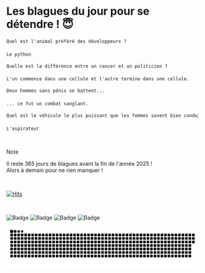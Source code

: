 
<h1>Les blagues du jour pour se détendre ! 😇</h1>

```diff
Quel est l'animal préféré des développeurs ?

Le python
```

```diff
Quelle est la différence entre un cancer et un politicien ?

L'un commence dans une cellule et l'autre termine dans une cellule.
```

```diff
Deux hommes sans pénis se battent...

... ce fut un combat sanglant.
```

```diff
Quel est le véhicule le plus puissant que les femmes savent bien conduire ?

L'aspirateur
```

<br/>

> [!NOTE]
> Il reste 365 jours de blagues avant la fin de l'année 2025 ! <br/>
> Alors à demain pour ne rien manquer !

<br/>


[![Hits](https://hits.seeyoufarm.com/api/count/incr/badge.svg?url=https%3A%2F%2Fgithub.com%2FClems02%2Fhit-counter&count_bg=%23003E80&title_bg=%235C9FE1&icon=powershell.svg&icon_color=%23FFFFFF&title=Visite&edge_flat=false)](https://hits.seeyoufarm.com)


<br/>


![Badge](https://img.shields.io/badge/Last%20updated%20on-white?style=for-the-badge&logo=clockify)   ![Badge](https://img.shields.io/badge/01/01-white?style=for-the-badge) ![Badge](https://img.shields.io/badge/at-white?style=for-the-badge) ![Badge](https://img.shields.io/badge/03:06-white?style=for-the-badge)


<p align="center">
 <img width="1000" src="assets/github-snake.svg" alt="snake"/>
</p>
